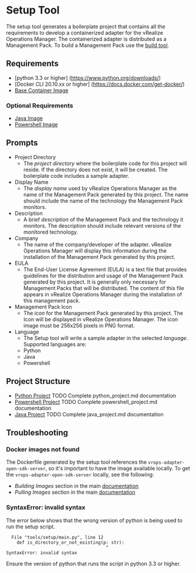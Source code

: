 # Setup Tool
The setup tool generates a boilerplate project that contains all the requirements to develop a containerized adapter for the vRealize Operations Manager. The containerized adapter is distributed as a Management Pack. To build a Management Pack use the [build tool](../build/README.md).

## Requirements
- [python 3.3 or higher] (https://www.python.org/downloads/)
- [Docker CLI 20.10.xx or higher] (https://docs.docker.com/get-docker/)
- [Base Container Image](https://harbor-repo.vmware.com/harbor/projects/1067689/repositories/vrops-adapter-open-sdk-server)

### Optional Requirements
- [Java Image](https://harbor-repo.vmware.com/harbor/projects/1067689/repositories/vrops-adapter-open-sdk-server/artifacts/sha256:1520f9a97fa32b34ccce6d9ad03cf4853edb8ec8b54d388a97f75197488e5b8f)
- [Powershell Image](https://harbor-repo.vmware.com/harbor/projects/1067689/repositories/vrops-adapter-open-sdk-server/artifacts/sha256:7290c2d23242620641cb162378e641f23d096b0d3339b466980f64217237b9b5)

## Prompts
- Project Directory
   - The _project directory_ where the boilerplate code for this project will reside. If the directory does not exist, it will be created. The boilerplate code includes a sample adapter.
- Display Name
   - The _display name_ used by vRealize Operations Manager as the name of the Management Pack generated by this project. The name should include the name of the technology the Management Pack monitors.
- Description
   - A brief _description_ of the Management Pack and the technology it monitors. The description should include relevant versions of the monitored technology.
- Company
   - The name of the company/developer of the adapter. vRealize Operations Manager will display this information during the installation of the  Management Pack generated by this project.
- EULA
   - The End-User License Agreement (EULA) is a text file that provides guidelines for the distribution and usage of the Management Pack generated by this project.  It is generally only necessary for Management Packs that will be distributed. The content of this file appears in vRealize Operations Manager during the installation of this management pack.
- Management Pack Icon
   - The _icon_ for the Management Pack generated by this project. The Icon will be displayed in vRealize Operations Manager. The icon image must be 256x256 pixels in PNG format.
- Language
   - The Setup tool will write a  sample adapter in the selected _language_. Supported languages are:
	- Python
	- Java
	- Powershell

## Project Structure
- [Python Project](python_project.md) TODO Complete python_project.md documentation
- [Powershell Project](powershell_project.md) TODO Complete powershell_project.md documentation
- [Java Project](java_project.md) TODO Complete java_project.md documentation

## Troubleshooting

### Docker images not found

The Dockerfile generated by the setup tool references the `vrops-adapter-open-sdk-server`, so it's important to have the image available locally. To get the `vrops-adapter-open-sdk-server` locally, see the following:

   - _Building Images_ section in the main [documentation](../../README.md)
   - _Pulling Images_ section in the main [documentation](../../README.md)

### SyntaxError: invalid syntax
The error below shows that the wrong version of python is being used to run the setup script.
```
  File "tools/setup/main.py", line 12
    def is_directory_or_not_existing(p: str):
                                      ^
SyntaxError: invalid syntax
```

Ensure the version of python that runs the script in python 3.3 or higher.
